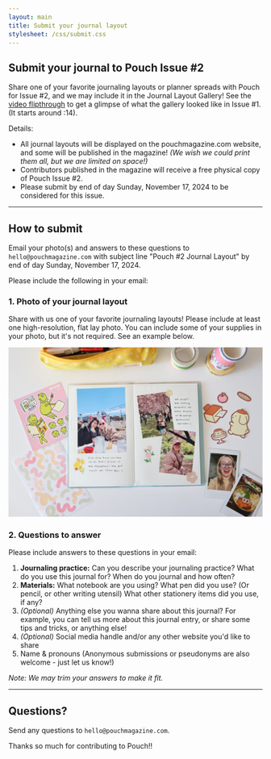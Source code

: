 ```yaml
---
layout: main
title: Submit your journal layout
stylesheet: /css/submit.css
---
```


<div class="header-image"></div>

## Submit your journal to Pouch Issue #2

Share one of your favorite journaling layouts or planner spreads with Pouch for Issue #2, and we may include it in the Journal Layout Gallery! See the [video flipthrough](https://shop.pouchmagazine.com/b/DFxGZ) to get a glimpse of what the gallery looked like in Issue #1. (It starts around :14).
  
Details:
  
- All journal layouts will be displayed on the pouchmagazine.com website, and some will be published in the magazine! _(We wish we could print them all, but we are limited on space!)_
- Contributors published in the magazine will receive a free physical copy of Pouch Issue #2.
- Please submit by end of day Sunday, November 17, 2024 to be considered for this issue.

---

## How to submit

Email your photo(s) and answers to these questions to `hello@pouchmagazine.com` with subject line "Pouch #2 Journal Layout" by end of day Sunday, November 17, 2024. 

Please include the following in your email:

### 1. Photo of your journal layout

Share with us one of your favorite journaling layouts!  Please include at least one high-resolution, flat lay photo. You can include some of your supplies in your photo, but it's not required. See an example below.

<img src="/images/workshop-photo1.jpg" />

### 2. Questions to answer

Please include answers to these questions in your email:

1. **Journaling practice:** Can you describe your journaling practice? What do you use this journal for? When do you journal and how often?
2. **Materials:** What notebook are you using? What pen did you use? (Or pencil, or other writing utensil) What other stationery items did you use, if any?
3. _(Optional)_ Anything else you wanna share about this journal? For example, you can tell us more about this journal entry, or share some tips and tricks, or anything else!
4. _(Optional)_ Social media handle and/or any other website you'd like to share
5. Name & pronouns (Anonymous submissions or pseudonyms are also welcome - just let us know!)

_Note: We may trim your answers to make it fit._

---

## Questions?

Send any questions to `hello@pouchmagazine.com`.

Thanks so much for contributing to Pouch!!